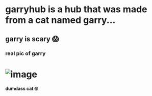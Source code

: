 #       	  garryhub is a hub that was made from a cat named garry...
##                         garry is scary 😱



###                      real pic of garry

#    ![image](https://github.com/user-attachments/assets/184f9c06-d733-48d4-a30b-6b67bc844c50)
#### dumdass cat 🤓
